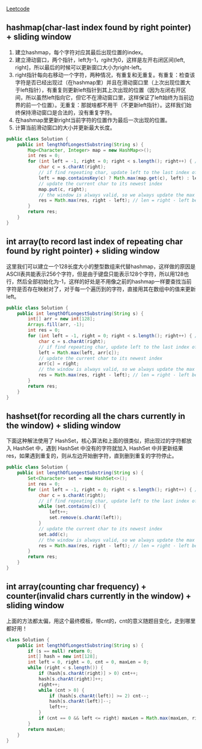 [Leetcode](https://leetcode.com/problems/longest-substring-without-repeating-characters/)

## hashmap(char-last index found by right pointer) + sliding window

1. 建立hashmap，每个字符对应其最后出现位置的index。
2. 建立滑动窗口，两个指针，left为-1，rgiht为0，这样是左开右闭区间(left, right]，所以最后的时候可以更新窗口大小为right-left。
3. right指针每向右移动一个字符，两种情况，有重复和无重复。有重复：检查该字符是否已经出现过（在hashmap里）并且在滑动窗口里（上次出现位置大于left指针），有重复则更新left指针到其上次出现的位置（因为左闭右开区间，所以虽然left指向它，但它不在滑动窗口里，这样保证了left始终为当前边界的前一个位置）。无重复：那就啥都不用干（不更新left指针）。这样我们始终保持滑动窗口是合法的，没有重复字符。
4. 在hashmap里更新right当前字符的位置作为最后一次出现的位置。
5. 计算当前滑动窗口的大小并更新最大长度。

```java
public class Solution {
    public int lengthOfLongestSubstring(String s) {
        Map<Character, Integer> map = new HashMap<>();
        int res = 0;
        for (int left = -1, right = 0; right < s.length(); right++) { // (left, right]
            char c = s.charAt(right);
            // if find repeating char, update left to the last index of that char in the string
            left = map.containsKey(c) ? Math.max(map.get(c), left) : left;
            // update the current char to its newest index
            map.put(c, right);
            // the window is always valid, so we always update the max result
            res = Math.max(res, right - left); // len = right - left because of (left, right]
        }
        return res;
    }
}
```

## int array(to record last index of repeating char found by right pointer) + sliding window

这里我们可以建立一个128长度大小的整型数组来代替hashmap，这样做的原因是ASCII表共能表示256个字符，但是由于键盘只能表示128个字符，所以用128也行，然后全部初始化为-1，这样的好处是不用像之前的hashmap一样要查找当前字符是否存在映射对了，对于每一个遍历到的字符，直接用其在数组中的值来更新left。

```java
public class Solution {
    public int lengthOfLongestSubstring(String s) {
        int[] arr = new int[128];
        Arrays.fill(arr, -1);
        int res = 0;
        for (int left = -1, right = 0; right < s.length(); right++) { // (left, right]
            char c = s.charAt(right);
            // if find repeating char, update left to the last index of that repeating char found by right pointer in the string
            left = Math.max(left, arr[c]);
            // update the current char to its newest index
            arr[c] = right;
            // the window is always valid, so we always update the max result
            res = Math.max(res, right - left); // len = right - left because of (left, right]
        }
        return res;
    }
}
```

## hashset(for recording all the chars currently in the window) + sliding window

下面这种解法使用了 HashSet，核心算法和上面的很类似，把出现过的字符都放入 HashSet 中，遇到 HashSet 中没有的字符就加入 HashSet 中并更新结果 res，如果遇到重复的，则从左边开始删字符，直到删到重复的字符停止。

```java
public class Solution {
    public int lengthOfLongestSubstring(String s) {
        Set<Character> set = new HashSet<>();
        int res = 0;
        for (int left = -1, right = 0; right < s.length(); right++) { // (left, right]
            char c = s.charAt(right);
            // if find repeating char, update left to the last index of that char in the string
            while (set.contains(c)) {
                left++;
                set.remove(s.charAt(left));
            }
            // update the current char to its newest index
            set.add(c);
            // the window is always valid, so we always update the max result
            res = Math.max(res, right - left); // len = right - left because of (left, right]
        }
        return res;
    }
}
```

## int array(counting char frequency) + counter(invalid chars currently in the window) + sliding window

上面的方法都太偏，用这个最终模板，带cnt的，cnt的意义随题目变化，走到哪里都好用！

```java
class Solution {
    public int lengthOfLongestSubstring(String s) {
        if (s == null) return 0;
        int[] hash = new int[128];
        int left = 0, right = 0, cnt = 0, maxLen = 0;
        while (right < s.length()) {
            if (hash[s.charAt(right)] > 0) cnt++;
            hash[s.charAt(right)]++;
            right++;
            while (cnt > 0) {
                if (hash[s.charAt(left)] >= 2) cnt--;
                hash[s.charAt(left)]--;
                left++;
            }
            if (cnt == 0 && left <= right) maxLen = Math.max(maxLen, right - left);
        }
        return maxLen;
    }
}
```
